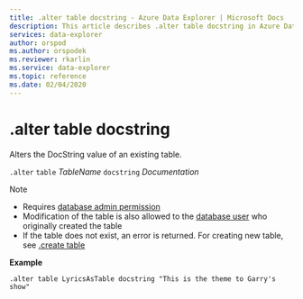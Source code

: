 ```yaml
---
title: .alter table docstring - Azure Data Explorer | Microsoft Docs
description: This article describes .alter table docstring in Azure Data Explorer.
services: data-explorer
author: orspod
ms.author: orspodek
ms.reviewer: rkarlin
ms.service: data-explorer
ms.topic: reference
ms.date: 02/04/2020
---
```

# .alter table docstring

Alters the DocString value of an existing table.

`.alter` `table` *TableName* `docstring` *Documentation*

> [!NOTE]
> * Requires [database admin permission](../management/access-control/role-based-authorization.md)
> * Modification of the table is also allowed to the [database user](../management/access-control/role-based-authorization.md) who originally created the table
> * If the table does not exist, an error is returned. For creating new table, see [.create table](/createtable.md)

**Example** 

```
.alter table LyricsAsTable docstring "This is the theme to Garry's show"
```